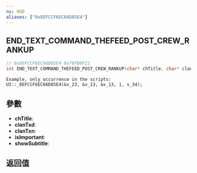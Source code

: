 ```yaml
---
ns: HUD
aliases: ["0x8EFCCF6EC66D85E4"]
---
```

## END_TEXT_COMMAND_THEFEED_POST_CREW_RANKUP

```c
// 0x8EFCCF6EC66D85E4 0x76FB0F21
int END_TEXT_COMMAND_THEFEED_POST_CREW_RANKUP(char* chTitle, char* clanTxd, char* clanTxn, BOOL isImportant, BOOL showSubtitle);
```

```
Example, only occurrence in the scripts:  
UI::_8EFCCF6EC66D85E4(&v_23, &v_13, &v_13, 1, v_34);  
```

## 參數
* **chTitle**: 
* **clanTxd**: 
* **clanTxn**: 
* **isImportant**: 
* **showSubtitle**: 

## 返回值
